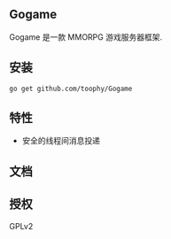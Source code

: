 ## Gogame

Gogame 是一款 MMORPG 游戏服务器框架.

## 安装

    go get github.com/toophy/Gogame

## 特性

* 安全的线程间消息投递

## 文档


## 授权

GPLv2